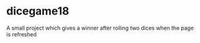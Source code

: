 # dicegame18
A small project which gives a winner after rolling two dices when the page is refreshed
